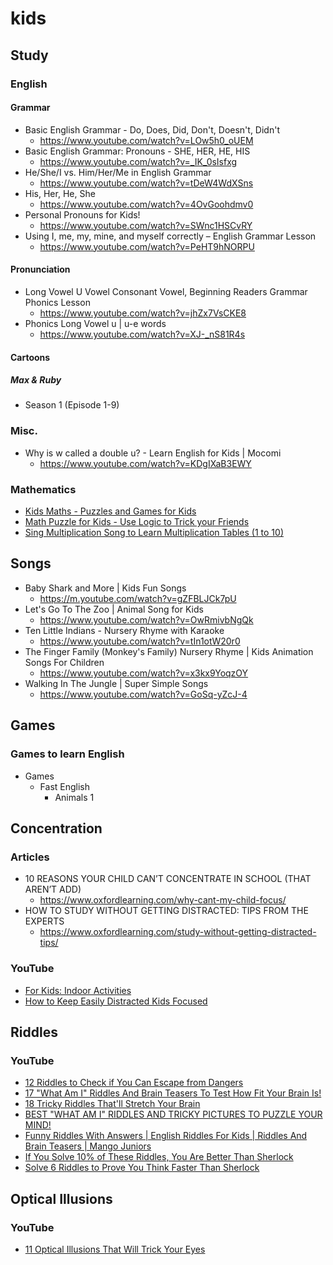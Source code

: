 # kids
## Study
### English
#### Grammar
* Basic English Grammar - Do, Does, Did, Don't, Doesn't, Didn't
  * https://www.youtube.com/watch?v=LOw5h0_oUEM
* Basic English Grammar: Pronouns - SHE, HER, HE, HIS
  * https://www.youtube.com/watch?v=_IK_0sIsfxg
* He/She/I vs. Him/Her/Me in English Grammar
  * https://www.youtube.com/watch?v=tDeW4WdXSns
* His, Her, He, She
  * https://www.youtube.com/watch?v=4OvGoohdmv0
* Personal Pronouns for Kids!
  * https://www.youtube.com/watch?v=SWnc1HSCvRY
* Using I, me, my, mine, and myself correctly – English Grammar Lesson
  * https://www.youtube.com/watch?v=PeHT9hNORPU

#### Pronunciation
* Long Vowel U Vowel Consonant Vowel, Beginning Readers Grammar Phonics Lesson
  * https://www.youtube.com/watch?v=jhZx7VsCKE8
* Phonics Long Vowel u | u-e words
  * https://www.youtube.com/watch?v=XJ-_nS81R4s

#### Cartoons
##### Max & Ruby
* Season 1 (Episode 1-9)

### Misc.
* Why is w called a double u? - Learn English for Kids | Mocomi
  * https://www.youtube.com/watch?v=KDgIXaB3EWY

### Mathematics
* [Kids Maths - Puzzles and Games for Kids](https://www.youtube.com/watch?v=luV56RfMYPU)
* [Math Puzzle for Kids - Use Logic to Trick your Friends](https://www.youtube.com/watch?v=pmQa0W_R-fc)
* [Sing Multiplication Song to Learn Multiplication Tables (1 to 10)](https://www.youtube.com/watch?v=BchpGkLvTy8)

## Songs
* Baby Shark and More | Kids Fun Songs
  * https://m.youtube.com/watch?v=gZFBLJCk7pU
* Let's Go To The Zoo | Animal Song for Kids
  * https://www.youtube.com/watch?v=OwRmivbNgQk
* Ten Little Indians - Nursery Rhyme with Karaoke
  * https://www.youtube.com/watch?v=tIn1otW20r0
* The Finger Family (Monkey's Family) Nursery Rhyme | Kids Animation Songs For Children
  * https://www.youtube.com/watch?v=x3kx9YoqzOY
* Walking In The Jungle | Super Simple Songs
  * https://www.youtube.com/watch?v=GoSq-yZcJ-4

## Games
### Games to learn English
* Games
  * Fast English
    * Animals 1

## Concentration
### Articles
* 10 REASONS YOUR CHILD CAN’T CONCENTRATE IN SCHOOL (THAT AREN’T ADD)
  * https://www.oxfordlearning.com/why-cant-my-child-focus/
* HOW TO STUDY WITHOUT GETTING DISTRACTED: TIPS FROM THE EXPERTS
  * https://www.oxfordlearning.com/study-without-getting-distracted-tips/

### YouTube
* [For Kids: Indoor Activities](https://www.youtube.com/watch?v=v9AAmD4gq1I)
* [How to Keep Easily Distracted Kids Focused](https://www.youtube.com/watch?v=T4lnVzNBtKY)

## Riddles
### YouTube
* [12 Riddles to Check if You Can Escape from Dangers](https://www.youtube.com/watch?v=YO31P4plQWI)
* [17 "What Am I" Riddles And Brain Teasers To Test How Fit Your Brain Is!](https://www.youtube.com/watch?v=0pUmDJgk4Qo)
* [18 Tricky Riddles That'll Stretch Your Brain](https://www.youtube.com/watch?v=be9RJp4f4Pc)
* [BEST "WHAT AM I" RIDDLES AND TRICKY PICTURES TO PUZZLE YOUR MIND!](https://www.youtube.com/watch?v=MiRnq8GlRFI)
* [Funny Riddles With Answers | English Riddles For Kids | Riddles And Brain Teasers | Mango Juniors
](https://www.youtube.com/watch?v=vXz5o5UCf8Y)
* [If You Solve 10% of These Riddles, You Are Better Than Sherlock](https://www.youtube.com/watch?v=HcyvUbfAy-c)
* [Solve 6 Riddles to Prove You Think Faster Than Sherlock](https://www.youtube.com/watch?v=Zu9iYDyVcOQ)

## Optical Illusions
### YouTube
* [11 Optical Illusions That Will Trick Your Eyes](https://www.youtube.com/watch?v=llLVk2fqylA)
